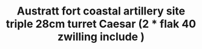 ---
layout: product
title: "Austratt fort coastal artillery site triple 28cm turret Caesar (2 * flak 40 zwilling include )"
price: "6300" 
desc: "Maketa"
img_path: "/assets/img/UA72148.webp"
brand: "N/A"
available: false
special_offer: false
new: false
soon: false
cat: "010000"
subcat: "013300"
subsubcat: "0N/A"
sifra: "UA72148"
popular: false
---